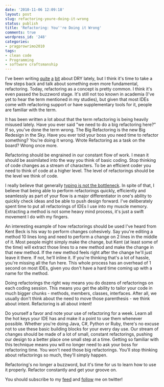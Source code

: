 ```yaml
---
date: '2010-11-06 12:09:18'
layout: post
slug: refactoring-youre-doing-it-wrong
status: publish
title: 'Refactoring: You''re Doing it Wrong'
comments: true
wordpress_id: '248'
categories:
- pragprowrimo2010
tags:
- clean code
- Programming
- software craftsmanship
---
```


I've been writing [quite](http://www.codelord.net/2010/11/02/short-intro-to-dry/) [a](http://www.codelord.net/2010/11/03/taking-dry-further/) [bit](http://www.codelord.net/2010/11/04/dry-dont-get-trigger-happy/) about DRY lately, but I think it's time to take a few steps back and talk about something even more fundamental, refactoring. Today, refactoring as a concept is pretty common. I think it's even passed the buzzword stage. It's still not too known in academia (I've yet to hear the term mentioned in my studies), but given that most IDEs come with refactoring support or have supplementary tools for it, people are familiar with the term.

It has been written a lot about that the term refactoring is being heavily misused lately. Have you ever said "we need to do a big refactoring here?" If so, you've done the term wrong. The Big Refactoring is the new Big Redesign in the Sky. Have you ever told your boss you need time to refactor something? You're doing it wrong. Wrote Refactoring as a task on the board? Wrong once more.

Refactoring should be engrained in our constant flow of work. I mean it should be assimilated into the way you think of basic coding. Stop thinking of code changes as a stream of characters. To be an efficient coder you need to think of code at a higher level. The level of refactorings should be the level we think of code.

I really believe that generally [typing is not the bottleneck](http://www.sbastn.com/typing-is-not-the-bottleneck). In spite of that, I believe that being able to perform refactorings quickly, efficiently and seamlessly as part of your flow is a major differentiator in one's ability to quickly check ideas and be able to push design forward. I've deliberately spent time to put all refactorings of IDEs I use into my muscle memory. Extracting a method is not some heavy mind process, it's just a swift movement I do with my fingers.

An interesting example of how refactorings should be used I've heard from Kent Beck is his way to perform changes cohesively. Say you're editing a method 10 lines long and need to perform a change on 2 lines in the middle of it. Most people might simply make the change, but Kent (at least some of the time) will extract those lines to a new method and make the change in that new method. If the new method feels right after the change he'll just leave it there. If not, he'll inline it. If you're thinking that's a lot of hassle, you're missing all the fun here. This whole process has an overhead of 1 second on most IDEs, given you don't have a hard time coming up with a name for the method.

Doing refactorings the right way means you do dozens of refactorings on each coding session. This means you get the ability to tailor your code in much bigger chunks - methods, members, classes, interfaces. After all, we usually don't think about the need to move those parenthesis - we think about intent. Refactoring is all about intent!

Do yourself a favor and note your use of refactoring for a week. Learn all the hot keys your IDE has and make it a point to use them whenever possible. Whether you're doing Java, C#, Python or Ruby, there's no excuse not to use these basic building blocks for your every day use. Our stream of changes should be made of a lot of small, constant refactorings, pushing our design to a better place one small step at a time. Getting so familiar with this technique means you will no longer need to ask your boss for refactoring time. You won't need those big refactorings. You'll stop thinking about refactorings so much, they'll simply happen.

Refactoring's no longer a buzzword, but it's time for us to learn how to use it properly. Refactor constantly and get your groove on.

You should subscribe to my [feed](http://feeds.feedburner.com/TheCodeDump) and [follow](http://twitter.com/avivby) me on twitter!
